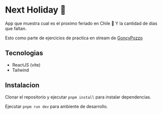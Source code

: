 ﻿# Next Holiday 📅

App que muestra cual es el proximo feriado en Chile 🎉
Y la cantidad de dias que faltan.

Esto como parte de ejercicios de practica en stream de [GoncyPozzo](https://www.twitch.tv/goncypozzo)

## Tecnologias

- ReactJS (vite)
- Tailwind

## Instalacion

Clonar el repositorio y ejecutar
`pnpm install`
para instalar dependencias.

Ejecutar `pnpm run dev` para ambiente de desarrollo.
